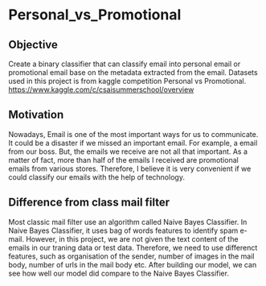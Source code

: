 # Personal_vs_Promotional

## Objective
Create a binary classifier that can classify email into personal email or promotional email base on the metadata extracted from the email. 
Datasets used in this project is from kaggle competition Personal vs Promotional.
https://www.kaggle.com/c/csaisummerschool/overview

## Motivation
Nowadays, Email is one of the most important ways for us to communicate. It could be a disaster if we missed an important email. For example, a email from our boss. But, the emails we receive are not all that important. As a matter of fact, more than half of the emails I received are promotional emails from various stores. Therefore, I believe it is very convenient if we could classify our emails with the help of technology.

## Difference from class mail filter
Most classic mail filter use an algorithm called Naive Bayes Classifier. In Naive Bayes Classifier, it uses bag of words features to identify spam e-mail. However, in this project, we are not given the text content of the emails in our traning data or test data. Therefore, we need to use differenct features, such as organisation of the sender, number of images in the mail body, number of urls in the mail body etc. After building our model, we can see how well our model did compare to the Naive Bayes Classifier.